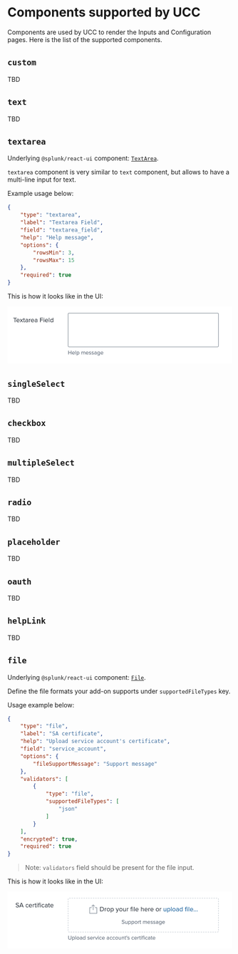 # Components supported by UCC

Components are used by UCC to render the Inputs and Configuration pages. Here is 
the list of the supported components. 

## `custom`

TBD

## `text`

TBD

## `textarea`

Underlying `@splunk/react-ui` component: [`TextArea`](https://splunkui.splunk.com/Packages/react-ui/TextArea).

`textarea` component is very similar to `text` component, but allows to have a 
multi-line input for text.

Example usage below:

```json
{
    "type": "textarea",
    "label": "Textarea Field",
    "field": "textarea_field",
    "help": "Help message",
    "options": {
        "rowsMin": 3,
        "rowsMax": 15
    },
    "required": true
}
```

This is how it looks like in the UI:

![image](images/components/textarea_component_example.png)

## `singleSelect`

TBD

## `checkbox`

TBD

## `multipleSelect`

TBD

## `radio`

TBD

## `placeholder`

TBD

## `oauth`

TBD

## `helpLink`

TBD

## `file`

Underlying `@splunk/react-ui` component: [`File`](https://splunkui.splunk.com/Packages/react-ui/File).

Define the file formats your add-on supports under `supportedFileTypes` key.

Usage example below:

```json
{
    "type": "file",
    "label": "SA certificate",
    "help": "Upload service account's certificate",
    "field": "service_account",
    "options": {
        "fileSupportMessage": "Support message"
    },
    "validators": [
        {
            "type": "file",
            "supportedFileTypes": [
                "json"
            ]
        }
    ],
    "encrypted": true,
    "required": true
}
```

> Note: `validators` field should be present for the file input.

This is how it looks like in the UI:

![image](images/components/file_component_example.png)
